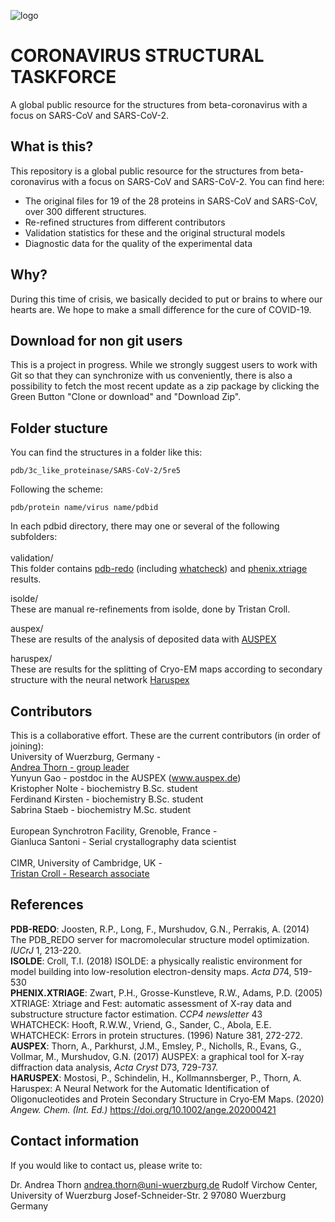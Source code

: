 ![logo](https://github.com/thorn-lab/coronavirus_structural_task_force/blob/master/outreach/banner.png)

# CORONAVIRUS STRUCTURAL TASKFORCE

A global public resource for the structures from beta-coronavirus with a focus on SARS-CoV and SARS-CoV-2.

## What is this?

This repository is a global public resource for the structures from beta-coronavirus with a focus on SARS-CoV and SARS-CoV-2.
You can find here:
* The original files for 19 of the 28 proteins in SARS-CoV and SARS-CoV, over 300 different structures.
* Re-refined structures from different contributors
* Validation statistics for these and the original structural models
* Diagnostic data for the quality of the experimental data

## Why?

During this time of crisis, we basically decided to put or brains to where our hearts are. We hope to make a small difference for the cure of COVID-19.


## Download for non git users

This is a project in progress. While we strongly suggest users to work with Git so that they can synchronize with us conveniently, there is also a possibility to fetch the most recent update as a zip package by clicking the Green Button "Clone or download" and "Download Zip".

## Folder stucture

You can find the structures in a folder like this:
```
pdb/3c_like_proteinase/SARS-CoV-2/5re5
```
Following the scheme:
```
pdb/protein name/virus name/pdbid
```
In each pdbid directory, there may one or several of the following subfolders:<br><br>
validation/<br>
This folder contains [pdb-redo](https://pdb-redo.eu/) (including [whatcheck](https://swift.cmbi.umcn.nl/gv/whatcheck/)) and [phenix.xtriage](https://www.phenix-online.org/documentation/reference/xtriage.html#how-xtriage-works) results.


isolde/<br>
These are manual re-refinements from isolde, done by Tristan Croll.

auspex/<br>
These are results of the analysis of deposited data with [AUSPEX](www.auspex.de)

haruspex/<br>
These are results for the splitting of Cryo-EM maps according to secondary structure with the neural network [Haruspex](https://github.com/thorn-lab/haruspex)
## Contributors

This is a collaborative effort. These are the current contributors (in order of joining):<br>
University of Wuerzburg, Germany -<br>
[Andrea Thorn - group leader](https://www.uni-wuerzburg.de/en/rvz/research/associated-research-groups/thorn-group/)<br>
Yunyun Gao - postdoc in the AUSPEX (www.auspex.de)<br>
Kristopher Nolte - biochemistry B.Sc. student<br>
Ferdinand Kirsten - biochemistry B.Sc. student<br>
Sabrina Staeb - biochemistry M.Sc. student<br>
<br>
European Synchrotron Facility, Grenoble, France -<br>
Gianluca Santoni - Serial crystallography data scientist<br>
<br>
CIMR, University of Cambridge, UK -<br>
[Tristan Croll - Research associate](https://isolde.cimr.cam.ac.uk/what-isolde/)<br>

## References
**PDB-REDO**: Joosten, R.P., Long, F., Murshudov, G.N., Perrakis, A. (2014) The PDB_REDO server for macromolecular structure model optimization. *IUCrJ* 1, 213-220. <br>
**ISOLDE**: Croll, T.I. (2018) ISOLDE: a physically realistic environment for model building into low-resolution electron-density maps. *Acta D*74, 519-530 <br>
**PHENIX.XTRIAGE**: Zwart, P.H., Grosse-Kunstleve, R.W., Adams, P.D. (2005) XTRIAGE: Xtriage   and   Fest:   automatic   assessment   of   X-ray   data   and substructure structure factor estimation. *CCP4 newsletter* 43 <br>
WHATCHECK: Hooft, R.W.W., Vriend, G., Sander, C., Abola, E.E. WHATCHECK: Errors in protein structures. (1996) Nature 381, 272-272.<br>
**AUSPEX**: Thorn, A., Parkhurst, J.M., Emsley, P., Nicholls, R., Evans, G., Vollmar, M., Murshudov, G.N. (2017) AUSPEX: a graphical tool for X-ray diffraction data analysis, *Acta Cryst* D73, 729-737. <br> 
**HARUSPEX**: Mostosi, P., Schindelin, H., Kollmannsberger, P., Thorn, A. Haruspex: A Neural Network for the Automatic Identification of Oligonucleotides and Protein Secondary Structure in Cryo‐EM Maps. (2020) *Angew. Chem. (Int. Ed.)* https://doi.org/10.1002/ange.202000421


## Contact information

If you would like to contact us, please write to:

Dr. Andrea Thorn
andrea.thorn@uni-wuerzburg.de
Rudolf Virchow Center, University of Wuerzburg
Josef-Schneider-Str. 2
97080 Wuerzburg
Germany
